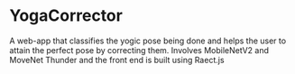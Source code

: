 # YogaCorrector
A web-app that classifies the yogic pose being done and helps the user to attain the perfect pose by correcting them. Involves MobileNetV2 and MoveNet Thunder and the front end is built using Raect.js
